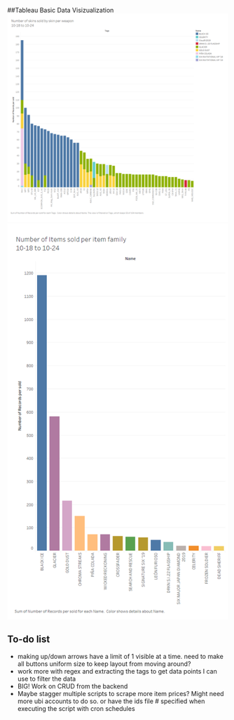 ##Tableau Basic Data Visizualization 
![alt text](https://raw.githubusercontent.com/jackkbowen/R6-Market-Tracker/refs/heads/main/SiegeData1.png)
![alt text](https://raw.githubusercontent.com/jackkbowen/R6-Market-Tracker/refs/heads/main/SiegeData2.png)

## To-do list
- making up/down arrows have a limit of 1 visible at a time. need to make all buttons uniform size to keep  layout from moving around? 
- work more with regex and extracting the tags to get data points I can use to filter the data
- BIG! Work on CRUD from the backend
- Maybe stagger multiple scripts to scrape more item prices? Might need more ubi accounts to do so. or have the ids file # specified when executing the script with cron schedules 
